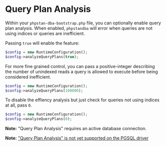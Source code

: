 # Query Plan Analysis

Within your `phpstan-dba-bootstrap.php` file, you can optionally enable query plan analysis.
When enabled, `phpstandba` will error when queries are not using indices or queries are inefficient.

Passing `true` will enable the feature:

```php
$config = new RuntimeConfiguration();
$config->analyzeQueryPlans(true);
```

For more fine grained control, you can pass a positive-integer describing the number of unindexed reads a query is allowed to execute before being considered inefficient.

```php
$config = new RuntimeConfiguration();
$config->analyzeQueryPlans(100000);
```

To disable the effiency analysis but just check for queries not using indices at all, pass `0`.

```php
$config = new RuntimeConfiguration();
$config->analyzeQueryPlans(0);
```

**Note:** "Query Plan Analysis" requires an active database connection.

**Note:** ["Query Plan Analysis" is not yet supported on the PGSQL driver](https://github.com/staabm/phpstan-dba/issues/378)
